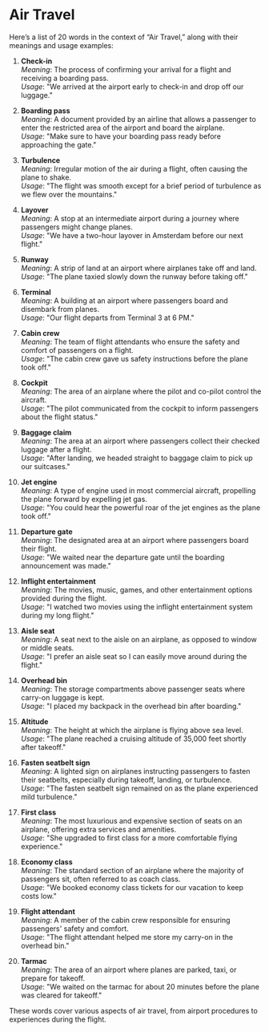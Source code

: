 # Air Travel
Here’s a list of 20 words in the context of “Air Travel,” along with their meanings and usage examples:

1. **Check-in**  
   *Meaning*: The process of confirming your arrival for a flight and receiving a boarding pass.  
   *Usage*: "We arrived at the airport early to check-in and drop off our luggage."

2. **Boarding pass**  
   *Meaning*: A document provided by an airline that allows a passenger to enter the restricted area of the airport and board the airplane.  
   *Usage*: "Make sure to have your boarding pass ready before approaching the gate."

3. **Turbulence**  
   *Meaning*: Irregular motion of the air during a flight, often causing the plane to shake.  
   *Usage*: "The flight was smooth except for a brief period of turbulence as we flew over the mountains."

4. **Layover**  
   *Meaning*: A stop at an intermediate airport during a journey where passengers might change planes.  
   *Usage*: "We have a two-hour layover in Amsterdam before our next flight."

5. **Runway**  
   *Meaning*: A strip of land at an airport where airplanes take off and land.  
   *Usage*: "The plane taxied slowly down the runway before taking off."

6. **Terminal**  
   *Meaning*: A building at an airport where passengers board and disembark from planes.  
   *Usage*: "Our flight departs from Terminal 3 at 6 PM."

7. **Cabin crew**  
   *Meaning*: The team of flight attendants who ensure the safety and comfort of passengers on a flight.  
   *Usage*: "The cabin crew gave us safety instructions before the plane took off."

8. **Cockpit**  
   *Meaning*: The area of an airplane where the pilot and co-pilot control the aircraft.  
   *Usage*: "The pilot communicated from the cockpit to inform passengers about the flight status."

9. **Baggage claim**  
   *Meaning*: The area at an airport where passengers collect their checked luggage after a flight.  
   *Usage*: "After landing, we headed straight to baggage claim to pick up our suitcases."

10. **Jet engine**  
    *Meaning*: A type of engine used in most commercial aircraft, propelling the plane forward by expelling jet gas.  
    *Usage*: "You could hear the powerful roar of the jet engines as the plane took off."

11. **Departure gate**  
    *Meaning*: The designated area at an airport where passengers board their flight.  
    *Usage*: "We waited near the departure gate until the boarding announcement was made."

12. **Inflight entertainment**  
    *Meaning*: The movies, music, games, and other entertainment options provided during the flight.  
    *Usage*: "I watched two movies using the inflight entertainment system during my long flight."

13. **Aisle seat**  
    *Meaning*: A seat next to the aisle on an airplane, as opposed to window or middle seats.  
    *Usage*: "I prefer an aisle seat so I can easily move around during the flight."

14. **Overhead bin**  
    *Meaning*: The storage compartments above passenger seats where carry-on luggage is kept.  
    *Usage*: "I placed my backpack in the overhead bin after boarding."

15. **Altitude**  
    *Meaning*: The height at which the airplane is flying above sea level.  
    *Usage*: "The plane reached a cruising altitude of 35,000 feet shortly after takeoff."

16. **Fasten seatbelt sign**  
    *Meaning*: A lighted sign on airplanes instructing passengers to fasten their seatbelts, especially during takeoff, landing, or turbulence.  
    *Usage*: "The fasten seatbelt sign remained on as the plane experienced mild turbulence."

17. **First class**  
    *Meaning*: The most luxurious and expensive section of seats on an airplane, offering extra services and amenities.  
    *Usage*: "She upgraded to first class for a more comfortable flying experience."

18. **Economy class**  
    *Meaning*: The standard section of an airplane where the majority of passengers sit, often referred to as coach class.  
    *Usage*: "We booked economy class tickets for our vacation to keep costs low."

19. **Flight attendant**  
    *Meaning*: A member of the cabin crew responsible for ensuring passengers' safety and comfort.  
    *Usage*: "The flight attendant helped me store my carry-on in the overhead bin."

20. **Tarmac**  
    *Meaning*: The area of an airport where planes are parked, taxi, or prepare for takeoff.  
    *Usage*: "We waited on the tarmac for about 20 minutes before the plane was cleared for takeoff."

These words cover various aspects of air travel, from airport procedures to experiences during the flight.
